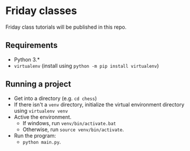 # Friday classes
Friday class tutorials will be published in this repo.

## Requirements
* Python 3.*
* `virtualenv` (install using `python -m pip install virtualenv`)

## Running a project
* Get into a directory (e.g. `cd chess`)
* If there isn't a `venv` directory, initialize the virtual environment directory using `virtualenv venv`
* Active the environment.
    * If windows, run `venv/bin/activate.bat` 
    * Otherwise, run `source venv/bin/activate`.
* Run the program:
    * `python main.py`.
    
 